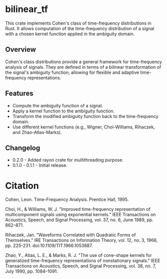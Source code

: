 # bilinear_tf

This crate implements Cohen's class of time-frequency distributions in Rust. It allows computation of the time-frequency distribution of a signal with a chosen kernel function applied in the ambiguity domain.

## Overview

Cohen's class distributions provide a general framework for time-frequency analysis of signals. They are defined in terms of a bilinear transformation of the signal's ambiguity function, allowing for flexible and adaptive time-frequency representations.

## Features

- Compute the ambiguity function of a signal.
- Apply a kernel function to the ambiguity function.
- Transform the modified ambiguity function back to the time-frequency domain.
- Use different kernel functions (e.g., Wigner, Choi-Williams, Rihaczek, and Zhao-Atlas-Marks).

## Changelog

* 0.2.0 - Added rayon crate for multithreading purpose.
* 0.1.0 - 0.1.1 - Initial release.

# Citation
Cohen, Leon. Time-Frequency Analysis. Prentice Hall, 1995.

Choi, H., & Williams, W. J. "Improved time-frequency representation of multicomponent signals using exponential kernels." IEEE Transactions on Acoustics, Speech, and Signal Processing, vol. 37, no. 6, June 1989, pp. 862–871.

Rihaczek, Jan. "Waveforms Correlated with Quadratic Forms of Themselves." IRE Transactions on Information Theory, vol. 12, no. 3, 1966, pp. 225-231. doi:10.1109/TIT.1966.1053887.

Zhao, Y., Atlas, L. E., & Marks, R. J. "The use of cone-shape kernels for generalized time-frequency representations of nonstationary signals." IEEE Transactions on Acoustics, Speech, and Signal Processing, vol. 38, no. 7, July 1990, pp. 1084–1091.
